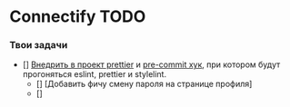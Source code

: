 # Connectify TODO

### Твои задачи

- [] [Внедрить в проект prettier](https://habr.com/ru/companies/skyeng/articles/484992/) и [pre-commit хук](https://prettier.io/docs/precommit),
  при котором будут прогоняться eslint, prettier и stylelint.
  - [] [Добавить фичу смену пароля на странице профиля]
  - []
